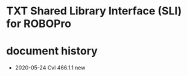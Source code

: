 # TXT Shared Library Interface (SLI) for ROBOPro

# document history <a id="history"></a>
- 2020-05-24 Cvl 466.1.1 new
